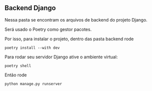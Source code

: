 ## Backend Django

Nessa pasta se encontram os arquivos de backend do projeto Django.

Será usado o Poetry como gestor pacotes.

Por isso, para instalar o projeto, dentro das pasta backend rode

``
poetry install --with dev
``

Para rodar seu servidor Django ative o ambiente virtual:

``
poetry shell
``

Então rode

``
python manage.py runserver
``